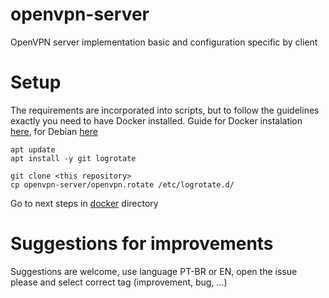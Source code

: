 # openvpn-server
OpenVPN server implementation basic and configuration specific by client

# Setup
The requirements are incorporated into scripts, but to follow the guidelines exactly you need to have Docker installed. Guide for Docker instalation [here](https://docs.docker.com/engine/install/), for Debian [here](https://raw.githubusercontent.com/willyamcts/openvpn-server/refs/heads/test/test/docker.install)

```
apt update
apt install -y git logrotate

git clone <this repository>
cp openvpn-server/openvpn.rotate /etc/logrotate.d/
```

Go to next steps in [docker](docker) directory


# Suggestions for improvements 
Suggestions are welcome, use language PT-BR or EN, open the issue please and select correct tag (improvement, bug, ...)

